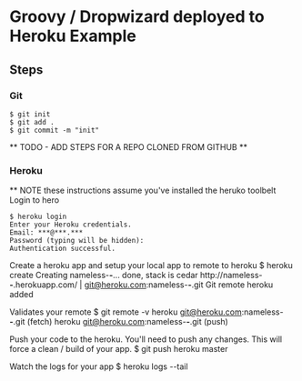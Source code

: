 # Groovy / Dropwizard deployed to Heroku Example #


## Steps ##

### Git ###

	$ git init
	$ git add .
	$ git commit -m "init"

** TODO - ADD STEPS FOR A REPO CLONED FROM GITHUB **

### Heroku ###

** NOTE these instructions assume you've installed the heruko toolbelt
Login to hero

	$ heroku login
	Enter your Heroku credentials.
	Email: ***@***.***
	Password (typing will be hidden): 
	Authentication successful.

Create a heroku app and setup your local app to remote to heroku
	$ heroku create
	Creating nameless-****-****... done, stack is cedar
	http://nameless-****-****.herokuapp.com/ | git@heroku.com:nameless-****-****.git
	Git remote heroku added

Validates your remote
	$ git remote -v
	heroku	git@heroku.com:nameless-****-****.git (fetch)
	heroku	git@heroku.com:nameless-****-****.git (push)

Push your code to the heroku. You'll need to push any changes. This will force a clean / build of your app. 
	$ git push heroku master

Watch the logs for your app
	$ heroku logs --tail







